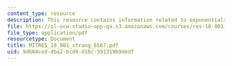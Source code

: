 ```yaml
---
content_type: resource
description: This resource contains information related to exponentials and logarithms.
file: https://ol-ocw-studio-app-qa.s3.amazonaws.com/courses/res-18-001-calculus-online-textbook-spring-2005/9d604ceddba26cd6d16c591319b9dedf_MITRES_18_001_strang_6567.pdf
file_type: application/pdf
resourcetype: Document
title: MITRES_18_001_strang_6567.pdf
uid: 9d604ced-dba2-6cd6-d16c-591319b9dedf
---
```

